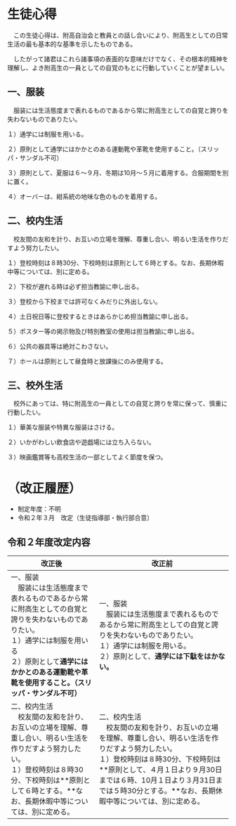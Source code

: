 # 生徒心得

　この生徒心得は、附高自治会と教員との話し合いにより、附高生としての日常生活の最も基本的な基準を示したものである。

　したがって諸君はこれら諸事項の表面的な意味だけでなく、その根本的精神を理解し、よき附高生の一員としての自覚のもとに行動していくことが望ましい。

## 一、服装

　服装には生活態度まで表れるものであるから常に附高生としての自覚と誇りを失わないものでありたい。

１）通学には制服を用いる。

２）原則として通学にはかかとのある運動靴や革靴を使用すること。（スリッパ・サンダル不可）

３）原則として、夏服は６～９月、冬期は10月～５月に着用する。合服期間を別に置く。

４）オーバーは、紺系統の地味な色のものを着用する。

## 二、校内生活

　校友間の友和を計り、お互いの立場を理解、尊重し合い、明るい生活を作りだすよう努力したい。

１）登校時刻は８時30分、下校時刻は原則として６時とする。なお、長期休暇中等については、別に定める。

２）下校が遅れる時は必ず担当教諭に申し出る。

３）登校から下校までは許可なくみだりに外出しない。

４）土日祝日等に登校するときはあらかじめ担当教諭に申し出る。

５）ポスター等の掲示物及び特別教室の使用は担当教諭に申し出る。

６）公共の器具等は絶対こわさない。

７）ホールは原則として昼食時と放課後にのみ使用する。

## 三、校外生活

　校外にあっては、特に附高生の一員としての自覚と誇りを常に保って、慎重に行動したい。

１）華美な服装や特異な服装はさける。

２）いかがわしい飲食店や遊戯場には立ち入らない。

３）映画鑑賞等も高校生活の一部としてよく節度を保つ。

# （改正履歴）

- 制定年度：不明
- 令和２年３月　改定（生徒指導部・執行部合意）

## 令和２年度改定内容

| 改正後                                                                                                                                                                                                                                               | 改正前                                                                                                                                                                                                                                                                                    |
| ---------------------------------------------------------------------------------------------------------------------------------------------------------------------------------------------------------------------------------------------------- | ----------------------------------------------------------------------------------------------------------------------------------------------------------------------------------------------------------------------------------------------------------------------------------------- |
| 一、服装<br />　服装には生活態度まで表れるものであるから常に附高生としての自覚と誇りを失わないものでありたい。<br />１）通学には制服を用いる<br />２）原則として**通学にはかかとのある運動靴や革靴を使用すること。（スリッパ・サンダル不可）** | 一、服装<br />　服装には生活態度まで表れるものであるから常に附高生としての自覚と誇りを失わないものでありたい。<br />１）通学には制服を用いる。<br />２）原則として、**通学には下駄をはかない。**                                                                                    |
| 二、校内生活<br />　校友間の友和を計り、お互いの立場を理解、尊重し合い、明るい生活を作りだすよう努力したい。<br />１）登校時刻は８時30分、下校時刻は**原則として６時とする。**なお、長期休暇中等については、別に定める。                            | 二、校内生活<br />　校友間の友和を計り、お互いの立場を理解、尊重し合い、明るい生活を作りだすよう努力したい。<br />１）登校時刻は８時30分、下校時刻は**原則として、４月１日より９月30日までは６時、10月１日より３月31日までは５時30分とする。**なお、長期休暇中等については、別に定める。 |
